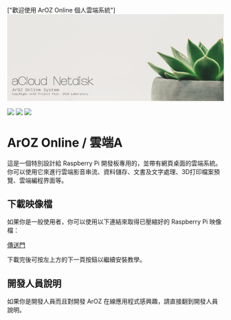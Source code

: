 ["歡迎使用 ArOZ Online 個人雲端系統"]
<img class="ts fluid image" src="img/banner.png"></img>

<img src="https://img.shields.io/badge/組建-社群版本-brightgreen"> <img src="https://img.shields.io/badge/裝置-Raspberry%20Pi%203B%2B%20%2F%204B-red"> <img src="https://img.shields.io/badge/香港制造-Hong%20Kong-blueviolet">

# ArOZ Online / 雲端A
這是一個特別設計給 Raspberry Pi 開發板專用的，並帶有網頁桌面的雲端系統。你可以使用它來進行雲端影音串流、資料儲存、文書及文字處理、3D打印檔案預覽、雲端編程界面等。

## 下載映像檔
如果你是一般使用者，你可以使用以下連結來取得已壓縮好的 Raspberry Pi 映像檔：

[傳送門](https://hkwtc.org/aroz_online/dist/)

下載完後可按左上方的下一頁按鈕以繼續安裝教學。

## 開發人員說明
如果你是開發人員而且對開發 ArOZ 在線應用程式感興趣，請直接翻到開發人員說明。
